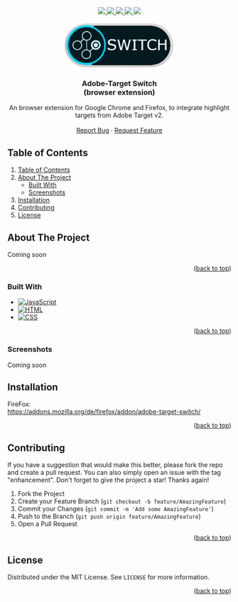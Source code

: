 <a name="readme-top"></a>

<div align="center">
  <a href="https://github.com/domidodo/AdobeTargetSwitch_BrowserExtension/graphs/contributors">
    <img src="https://img.shields.io/github/contributors/domidodo/AdobeTargetSwitch_BrowserExtension.svg?style=for-the-badge">
  </a>
  <a href="https://github.com/domidodo/AdobeTargetSwitch_BrowserExtension/network/members">
    <img src="https://img.shields.io/github/forks/domidodo/AdobeTargetSwitch_BrowserExtension.svg?style=for-the-badge">
  </a>
  <a href="https://github.com/domidodo/AdobeTargetSwitch_BrowserExtension/stargazers">
    <img src="https://img.shields.io/github/stars/domidodo/AdobeTargetSwitch_BrowserExtension.svg?style=for-the-badge">
  </a>
  <a href="https://github.com/domidodo/AdobeTargetSwitch_BrowserExtension/issues">
    <img src="https://img.shields.io/github/issues/domidodo/AdobeTargetSwitch_BrowserExtension.svg?style=for-the-badge">
  </a>
  <a href="https://github.com/domidodo/AdobeTargetSwitch_BrowserExtension/blob/main/LICENSE">
    <img src="https://img.shields.io/github/license/domidodo/AdobeTargetSwitch_BrowserExtension.svg?style=for-the-badge">
  </a>
  
  <!-- PROJECT LOGO -->
  <br />
  <br />
  <a href="https://github.com/domidodo/AdobeTargetSwitch_BrowserExtension">
    <img src="extension/img/PopupLogo.png" alt="Logo" width="248" height="100">
  </a>

  <h3 align="center">Adobe-Target Switch<br/>(browser extension)</h3>

  <p align="center">
    An browser extension for Google Chrome and Firefox, to integrate highlight targets from Adobe Target v2.
    <br />
    <br />
    <a href="https://github.com/domidodo/AdobeTargetSwitch_BrowserExtension/issues">Report Bug</a>
    ·
    <a href="https://github.com/domidodo/AdobeTargetSwitch_BrowserExtension/issues">Request Feature</a>
  </p>
</div>


## Table of Contents
<!-- TABLE OF CONTENTS -->
<ol>
  <li><a href="#table-of-contents">Table of Contents</a></li>
  <li>
    <a href="#about-the-project">About The Project</a>
    <ul>
      <li><a href="#built-with">Built With</a></li>
      <li><a href="#screenshots">Screenshots</a></li>
    </ul>
  </li>
  <li><a href="#installation">Installation</a></li>
  <li><a href="#contributing">Contributing</a></li>
  <li><a href="#license">License</a></li>
</ol>



<!-- ABOUT THE PROJECT -->
## About The Project

Coming soon

<p align="right">(<a href="#readme-top">back to top</a>)</p>



### Built With

* [![JavaScript][Js]][Js-url]
* [![HTML][Html]][Html-url]
* [![CSS][Css]][Css-url]

<p align="right">(<a href="#readme-top">back to top</a>)</p>

### Screenshots

Coming soon

<!-- GETTING STARTED -->

## Installation

FireFox: <br/>
https://addons.mozilla.org/de/firefox/addon/adobe-target-switch/

<p align="right">(<a href="#readme-top">back to top</a>)</p>


<!-- CONTRIBUTING -->
## Contributing

If you have a suggestion that would make this better, please fork the repo and create a pull request. You can also simply open an issue with the tag "enhancement".
Don't forget to give the project a star! Thanks again!

1. Fork the Project
2. Create your Feature Branch (`git checkout -b feature/AmazingFeature`)
3. Commit your Changes (`git commit -m 'Add some AmazingFeature'`)
4. Push to the Branch (`git push origin feature/AmazingFeature`)
5. Open a Pull Request

<p align="right">(<a href="#readme-top">back to top</a>)</p>



<!-- LICENSE -->
## License

Distributed under the MIT License. See `LICENSE` for more information.

<p align="right">(<a href="#readme-top">back to top</a>)</p>



<!-- MARKDOWN LINKS & IMAGES -->
<!-- https://www.markdownguide.org/basic-syntax/#reference-style-links -->
[Js]: https://shields.io/badge/JavaScript-F7DF1E?logo=JavaScript&logoColor=000&style=flat-square
[Js-url]: https://wiki.selfhtml.org/wiki/JavaScript

[Html]: https://img.shields.io/badge/HTML-239120?style=for-the-badge&logo=html5&logoColor=white
[Html-url]: https://wiki.selfhtml.org/wiki/HTML

[Css]: https://img.shields.io/badge/CSS-239120?&style=for-the-badge&logo=css3&logoColor=white
[Css-url]: https://wiki.selfhtml.org/wiki/CSS
